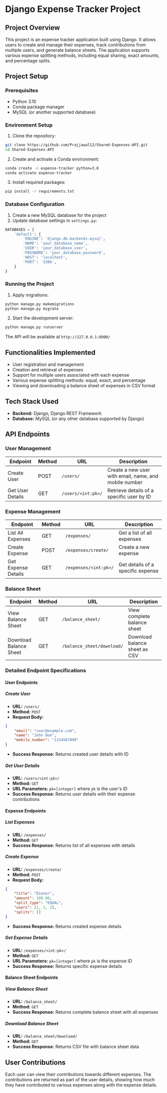 # Django Expense Tracker Project

## Project Overview
This project is an expense tracker application built using Django. It allows users to create and manage their expenses, track contributions from multiple users, and generate balance sheets. The application supports various expense splitting methods, including equal sharing, exact amounts, and percentage splits.

## Project Setup

### Prerequisites
* Python 3.10
* Conda package manager
* MySQL (or another supported database)

### Environment Setup
1. Clone the repository:
```bash
git clone https://github.com/Prajjawal12/Shared-Expenses-API.git
cd Shared-Expenses-API
```

2. Create and activate a Conda environment:
```bash
conda create -n expense-tracker python=3.8
conda activate expense-tracker
```

3. Install required packages:
```bash
pip install -r requirements.txt
```

### Database Configuration
1. Create a new MySQL database for the project
2. Update database settings in `settings.py`:
```python
DATABASES = {
    'default': {
        'ENGINE': 'django.db.backends.mysql',
        'NAME': 'your_database_name',
        'USER': 'your_database_user',
        'PASSWORD': 'your_database_password',
        'HOST': 'localhost',
        'PORT': '3306',
    }
}
```

### Running the Project
1. Apply migrations:
```bash
python manage.py makemigrations
python manage.py migrate
```

2. Start the development server:
```bash
python manage.py runserver
```
The API will be available at `http://127.0.0.1:8000/`

## Functionalities Implemented
* User registration and management
* Creation and retrieval of expenses
* Support for multiple users associated with each expense
* Various expense splitting methods: equal, exact, and percentage
* Viewing and downloading a balance sheet of expenses in CSV format

## Tech Stack Used
* **Backend:** Django, Django REST Framework
* **Database:** MySQL (or any other database supported by Django)

## API Endpoints

### User Management
| Endpoint | Method | URL | Description |
|----------|--------|-----|-------------|
| Create User | POST | `/users/` | Create a new user with email, name, and mobile number |
| Get User Details | GET | `/users/<int:pk>/` | Retrieve details of a specific user by ID |

### Expense Management
| Endpoint | Method | URL | Description |
|----------|--------|-----|-------------|
| List All Expenses | GET | `/expenses/` | Get a list of all expenses |
| Create Expense | POST | `/expenses/create/` | Create a new expense |
| Get Expense Details | GET | `/expenses/<int:pk>/` | Get details of a specific expense |

### Balance Sheet
| Endpoint | Method | URL | Description |
|----------|--------|-----|-------------|
| View Balance Sheet | GET | `/balance_sheet/` | View complete balance sheet |
| Download Balance Sheet | GET | `/balance_sheet/download/` | Download balance sheet as CSV |

### Detailed Endpoint Specifications

#### User Endpoints

##### Create User
* **URL:** `/users/`
* **Method:** `POST`
* **Request Body:**
```json
{
    "email": "user@example.com",
    "name": "John Doe",
    "mobile_number": "1234567890"
}
```
* **Success Response:** Returns created user details with ID

##### Get User Details
* **URL:** `/users/<int:pk>/`
* **Method:** `GET`
* **URL Parameters:** `pk=[integer]` where `pk` is the user's ID
* **Success Response:** Returns user details with their expense contributions

#### Expense Endpoints

##### List Expenses
* **URL:** `/expenses/`
* **Method:** `GET`
* **Success Response:** Returns list of all expenses with details

##### Create Expense
* **URL:** `/expenses/create/`
* **Method:** `POST`
* **Request Body:**
```json
{
    "title": "Dinner",
    "amount": 100.00,
    "split_type": "EQUAL",
    "users": [1, 2, 3],
    "splits": []
}
```
* **Success Response:** Returns created expense details

##### Get Expense Details
* **URL:** `/expenses/<int:pk>/`
* **Method:** `GET`
* **URL Parameters:** `pk=[integer]` where `pk` is the expense ID
* **Success Response:** Returns specific expense details

#### Balance Sheet Endpoints

##### View Balance Sheet
* **URL:** `/balance_sheet/`
* **Method:** `GET`
* **Success Response:** Returns complete balance sheet with all expenses

##### Download Balance Sheet
* **URL:** `/balance_sheet/download/`
* **Method:** `GET`
* **Success Response:** Returns CSV file with balance sheet data

## User Contributions
Each user can view their contributions towards different expenses. The contributions are returned as part of the user details, showing how much they have contributed to various expenses along with the expense details.
